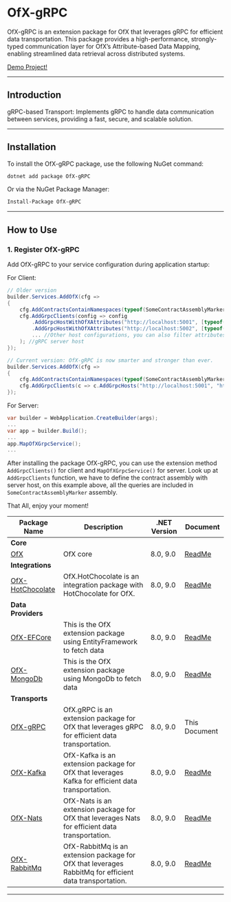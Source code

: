 # OfX-gRPC

OfX-gRPC is an extension package for OfX that leverages gRPC for efficient data transportation. This package provides a
high-performance, strongly-typed communication layer for OfX’s Attribute-based Data Mapping, enabling streamlined data
retrieval across distributed systems.

[Demo Project!](https://github.com/quyvu01/TestOfX-Demo)

---

## Introduction

gRPC-based Transport: Implements gRPC to handle data communication between services, providing a fast, secure, and
scalable solution.

---

## Installation

To install the OfX-gRPC package, use the following NuGet command:

```bash
dotnet add package OfX-gRPC
```

Or via the NuGet Package Manager:

```bash
Install-Package OfX-gRPC
```
---

## How to Use

### 1. Register OfX-gRPC

Add OfX-gRPC to your service configuration during application startup:

For Client:

```csharp
// Older version
builder.Services.AddOfX(cfg =>
{
    cfg.AddContractsContainNamespaces(typeof(SomeContractAssemblyMarker).Assembly);
    cfg.AddGrpcClients(config => config
        .AddGrpcHostWithOfXAttributes("http://localhost:5001", [typeof(UserOfAttribute)])
        .AddGrpcHostWithOfXAttributes("http://localhost:5002", [typeof(CountryOfAttribute), typeof(ProvinceOfAttribute)...])
        ... //Other host configurations, you can also filter attributes by creating an interface and then filtering the attributes that implement the interface...
    ); //gRPC server host
});
```
```csharp
// Current version: OfX-gRPC is now smarter and stronger than ever.
builder.Services.AddOfX(cfg =>
{
    cfg.AddContractsContainNamespaces(typeof(SomeContractAssemblyMarker).Assembly);
    cfg.AddGrpcClients(c => c.AddGrpcHosts("http://localhost:5001", "http://localhost:5013")); // You can also add multiple hosts!
});
```

For Server:

```csharp
var builder = WebApplication.CreateBuilder(args);
...
var app = builder.Build();
...
app.MapOfXGrpcService();
...
```

After installing the package OfX-gRPC, you can use the extension method `AddGrpcClients()` for client and
`MapOfXGrpcService()` for server. Look up at `AddGrpcClients` function, we have to define the contract assembly with
server host, on this example above, all the queries are included in `SomeContractAssemblyMarker` assembly.

That All, enjoy your moment!

| Package Name                               | Description                                                                                             | .NET Version | Document                                                                                 |
|--------------------------------------------|---------------------------------------------------------------------------------------------------------|--------------|------------------------------------------------------------------------------------------|
| **Core**                                   |                                                                                                         |
| [OfX][OfX.nuget]                           | OfX core                                                                                                | 8.0, 9.0     | [ReadMe](https://github.com/quyvu01/OfX/blob/main/README.md)                             |
| **Integrations**                           |                                                                                                         |
| [OfX-HotChocolate][OfX-HotChocolate.nuget] | OfX.HotChocolate is an integration package with HotChocolate for OfX.                                   | 8.0, 9.0     | [ReadMe](https://github.com/quyvu01/OfX/blob/main/src/OfX.HotChocolate/README.md)        |
| **Data Providers**                         |                                                                                                         |
| [OfX-EFCore][OfX-EFCore.nuget]             | This is the OfX extension package using EntityFramework to fetch data                                   | 8.0, 9.0     | [ReadMe](https://github.com/quyvu01/OfX/blob/main/src/OfX.EntityFrameworkCore/README.md) |
| [OfX-MongoDb][OfX-MongoDb.nuget]           | This is the OfX extension package using MongoDb to fetch data                                           | 8.0, 9.0     | [ReadMe](https://github.com/quyvu01/OfX/blob/main/src/OfX.MongoDb/README.md)             |
| **Transports**                             |                                                                                                         |
| [OfX-gRPC][OfX-gRPC.nuget]                 | OfX.gRPC is an extension package for OfX that leverages gRPC for efficient data transportation.         | 8.0, 9.0     | This Document                                                                            |
| [OfX-Kafka][OfX-Kafka.nuget]               | OfX-Kafka is an extension package for OfX that leverages Kafka for efficient data transportation.       | 8.0, 9.0     | [ReadMe](https://github.com/quyvu01/OfX/blob/main/src/OfX.Kafka/README.md)               |
| [OfX-Nats][OfX-Nats.nuget]                 | OfX-Nats is an extension package for OfX that leverages Nats for efficient data transportation.         | 8.0, 9.0     | [ReadMe](https://github.com/quyvu01/OfX/blob/main/src/OfX.Nats/README.md)                |
| [OfX-RabbitMq][OfX-RabbitMq.nuget]         | OfX-RabbitMq is an extension package for OfX that leverages RabbitMq for efficient data transportation. | 8.0, 9.0     | [ReadMe](https://github.com/quyvu01/OfX/blob/main/src/OfX.RabbitMq/README.md)            |

---

[OfX.nuget]: https://www.nuget.org/packages/OfX/

[OfX-EFCore.nuget]: https://www.nuget.org/packages/OfX-EFCore/

[OfX-MongoDb.nuget]: https://www.nuget.org/packages/OfX-MongoDb/

[OfX-HotChocolate.nuget]: https://www.nuget.org/packages/OfX-HotChocolate/

[OfX-gRPC.nuget]: https://www.nuget.org/packages/OfX-gRPC/

[OfX-Nats.nuget]: https://www.nuget.org/packages/OfX-Nats/

[OfX-RabbitMq.nuget]: https://www.nuget.org/packages/OfX-RabbitMq/

[OfX-Kafka.nuget]: https://www.nuget.org/packages/OfX-Kafka/
